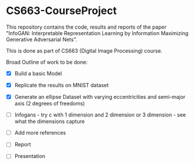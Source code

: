 # CS663-CourseProject

This repository contains the code, results and reports of the paper "InfoGAN: Interpretable Representation Learning by Information Maximizing Generative Adversarial Nets". 

This is done as part of CS663 (Digital Image Processing) course. 

Broad Outline of work to be done:

- [x] Build a basic Model
- [x] Replicate the results on MNIST dataset
- [x] Generate an ellipse Dataset with varying eccentricities and semi-major axis (2 degrees of freedoms)
- [ ] Infogans - try c with 1 dimension and 2 dimension or 3 dimension - see what the dimensions capture


- [ ] Add more references 
- [ ] Report
- [ ] Presentation
